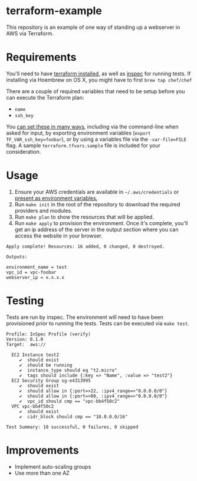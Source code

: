 # terraform-example

This repository is an example of one way of standing up a webserver in AWS via Terraform.

# Requirements

You'll need to have [terraform installed](https://www.terraform.io/downloads.html), as well as [inspec](https://www.inspec.io/downloads/) for running tests. If installing via Hoembrew on OS X, you might have to first `brew tap chef/chef`

There are a couple of required variables that need to be setup before you can execute the Terraform plan:

* `name`
* `ssh_key`

You [can set these in many ways](https://www.terraform.io/docs/configuration/variables.html), including via the command-line when asked for input, by exporting environment variables (`export TF_VAR_ssh_key=foobar`), or by using a variables file via the `-var-file=FILE` flag. A sample `terraform.tfvars.sample` file is included for your consideration.

# Usage

1. Ensure your AWS credentials are available in `~/.aws/credentials` or [present as environment variables.](https://www.terraform.io/docs/providers/aws/index.html)
2. Run `make init` in the root of the repository to download the required providers and modules.
3. Run `make plan` to show the resources that will be applied.
4. Run `make apply` to provision the environment. Once it's complete, you'll get an ip address of the server in the output section where you can access the website in your browser.

```
Apply complete! Resources: 16 added, 0 changed, 0 destroyed.

Outputs:

environment_name = test
vpc_id = vpc-foobar
webserver_ip = x.x.x.x
```

# Testing

Tests are run by inspec. The environment will need to have been provisioned prior to running the tests. Tests can be executed via `make test`.

```
Profile: InSpec Profile (verify)
Version: 0.1.0
Target:  aws://

  EC2 Instance test2
     ✔  should exist
     ✔  should be running
     ✔  instance_type should eq "t2.micro"
     ✔  tags should include {:key => "Name", :value => "test2"}
  EC2 Security Group sg-e4313995
     ✔  should exist
     ✔  should allow in {:port=>22, :ipv4_range=>"0.0.0.0/0"}
     ✔  should allow in {:port=>80, :ipv4_range=>"0.0.0.0/0"}
     ✔  vpc_id should cmp == "vpc-bb4f50c2"
  VPC vpc-bb4f50c2
     ✔  should exist
     ✔  cidr_block should cmp == "10.0.0.0/16"

Test Summary: 10 successful, 0 failures, 0 skipped
```

# Improvements
* Implement auto-scaling groups
* Use more than one AZ